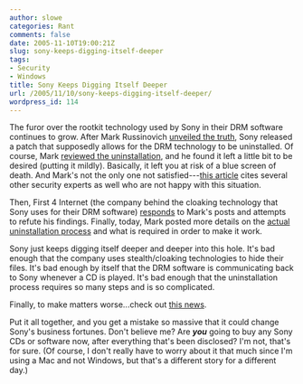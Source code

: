 ```yaml
---
author: slowe
categories: Rant
comments: false
date: 2005-11-10T19:00:21Z
slug: sony-keeps-digging-itself-deeper
tags:
- Security
- Windows
title: Sony Keeps Digging Itself Deeper
url: /2005/11/10/sony-keeps-digging-itself-deeper/
wordpress_id: 114
---
```


The furor over the rootkit technology used by Sony in their DRM software continues to grow. After Mark Russinovich [unveiled the truth](http://www.sysinternals.com/blog/2005/10/sony-rootkits-and-digital-rights.html), Sony released a patch that supposedly allows for the DRM technology to be uninstalled. Of course, Mark [reviewed the uninstallation](http://www.sysinternals.com/blog/2005/11/more-on-sony-dangerous-decloaking.html), and he found it left a little bit to be desired (putting it mildly). Basically, it left you at risk of a blue screen of death. And Mark's not the only one not satisfied---[this article](http://www.eweek.com/article2/0,1759,1883820,00.asp) cites several other security experts as well who are not happy with this situation.

Then, First 4 Internet (the company behind the cloaking technology that Sony uses for their DRM software) [responds](http://www.sysinternals.com/blog/2005/11/sonys-rootkit-first-4-internet.html) to Mark's posts and attempts to refute his findings. Finally, today, Mark posted more details on the [actual uninstallation process](http://www.sysinternals.com/blog/2005/11/sony-you-dont-reeeeaaaally-want-to_09.html) and what is required in order to make it work.

Sony just keeps digging itself deeper and deeper into this hole. It's bad enough that the company uses stealth/cloaking technologies to hide their files. It's bad enough by itself that the DRM software is communicating back to Sony whenever a CD is played. It's bad enough that the uninstallation process requires so many steps and is so complicated.

Finally, to make matters worse...check out [this news](http://entmag.com/news/article.asp?editorialsid=7033).

Put it all together, and you get a mistake so massive that it could change Sony's business fortunes. Don't believe me? Are **_you_** going to buy any Sony CDs or software now, after everything that's been disclosed? I'm not, that's for sure. (Of course, I don't really have to worry about it that much since I'm using a Mac and not Windows, but that's a different story for a different day.)
